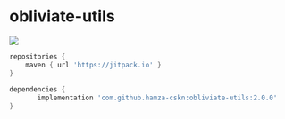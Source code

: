 # obliviate-utils
[![](https://jitpack.io/v/hamza-cskn/obliviate-utils.svg)](https://jitpack.io/#hamza-cskn/obliviate-utils)

```gradle
repositories {
	maven { url 'https://jitpack.io' }
}
    
dependencies {
       implementation 'com.github.hamza-cskn:obliviate-utils:2.0.0'
}
```
